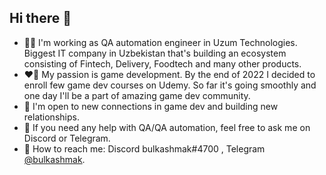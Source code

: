 ## Hi there 👋

- 👨‍💻 I'm working as QA automation engineer in Uzum Technologies. Biggest IT company in Uzbekistan that's building an ecosystem consisting of Fintech, Delivery, Foodtech and many other products.
- ❤️‍🔥 My passion is game development. By the end of 2022 I decided to enroll few game dev courses on Udemy. So far it's going smoothly and one day I'll be a part of amazing game dev community.
- 🤝 I'm open to new connections in game dev and building new relationships.
- 👻 If you need any help with QA/QA automation, feel free to ask me on Discord or Telegram.
- 🔗 How to reach me: Discord  bulkashmak#4700 , Telegram [@bulkashmak](https://t.me/bulkashmak).

<!--
**bulkashmak/bulkashmak** is a ✨ _special_ ✨ repository because its `README.md` (this file) appears on your GitHub profile.

Here are some ideas to get you started:

- 🔭 I’m currently working on ...
- 🌱 I’m currently learning ...
- 👯 I’m looking to collaborate on ...
- 🤔 I’m looking for help with ...
- 💬 Ask me about ...
- 📫 How to reach me: ...
- 😄 Pronouns: ...
- ⚡ Fun fact: ...
-->
